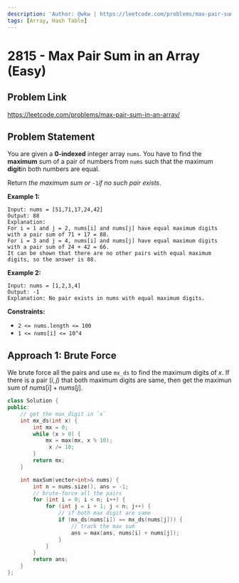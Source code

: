 ```yaml
---
description: 'Author: @wkw | https://leetcode.com/problems/max-pair-sum-in-an-array/'
tags: [Array, Hash Table]
---
```


# 2815 - Max Pair Sum in an Array (Easy)

## Problem Link

https://leetcode.com/problems/max-pair-sum-in-an-array/

## Problem Statement

You are given a **0-indexed** integer array `nums`. You have to find the **maximum** sum of a pair of numbers from `nums` such that the maximum **digit**in both numbers are equal.

Return _the maximum sum or_ `-1`_if no such pair exists_.

**Example 1:**

```
Input: nums = [51,71,17,24,42]
Output: 88
Explanation:
For i = 1 and j = 2, nums[i] and nums[j] have equal maximum digits with a pair sum of 71 + 17 = 88.
For i = 3 and j = 4, nums[i] and nums[j] have equal maximum digits with a pair sum of 24 + 42 = 66.
It can be shown that there are no other pairs with equal maximum digits, so the answer is 88.
```

**Example 2:**

```
Input: nums = [1,2,3,4]
Output: -1
Explanation: No pair exists in nums with equal maximum digits.
```

**Constraints:**

- `2 <= nums.length <= 100`
- `1 <= nums[i] <= 10^4`

## Approach 1: Brute Force

We brute force all the pairs and use `mx_ds` to find the maximum digits of $x$. If there is a pair $(i, j)$ that both maximum digits are same, then get the maximun sum of $nums[i] + nums[j]$.

<Tabs>
<TabItem value="cpp" label="C++">
<SolutionAuthor name="@wkw"/>

```cpp
class Solution {
public:
    // get the max digit in `x`
    int mx_ds(int x) {
        int mx = 0;
        while (x > 0) {
            mx = max(mx, x % 10);
             x /= 10;
        }
        return mx;
    }

    int maxSum(vector<int>& nums) {
        int n = nums.size(), ans = -1;
        // brute-force all the pairs
        for (int i = 0; i < n; i++) {
            for (int j = i + 1; j < n; j++) {
                // if both max digit are same
                if (mx_ds(nums[i]) == mx_ds(nums[j])) {
                    // track the max sum
                    ans = max(ans, nums[i] + nums[j]);
                }
            }
        }
        return ans;
    }
};
```

</TabItem>
</Tabs>
